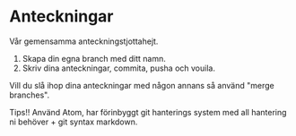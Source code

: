 # Anteckningar

Vår gemensamma anteckningstjottahejt.

1. Skapa din egna branch med ditt namn.
2. Skriv dina anteckningar, commita, pusha och vouila.

Vill du slå ihop dina anteckningar med någon annans så använd "merge branches".

Tips!!
Använd Atom, har förinbyggt git hanterings system med all hantering ni behöver + git syntax markdown.
